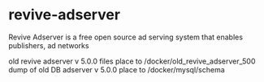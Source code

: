 # revive-adserver

Revive Adserver is a free open source ad serving system that enables publishers, ad networks

old revive adserver v 5.0.0 files place to /docker/old_revive_adserver_500 dump of old DB adserver v 5.0.0 place to /docker/mysql/schema
